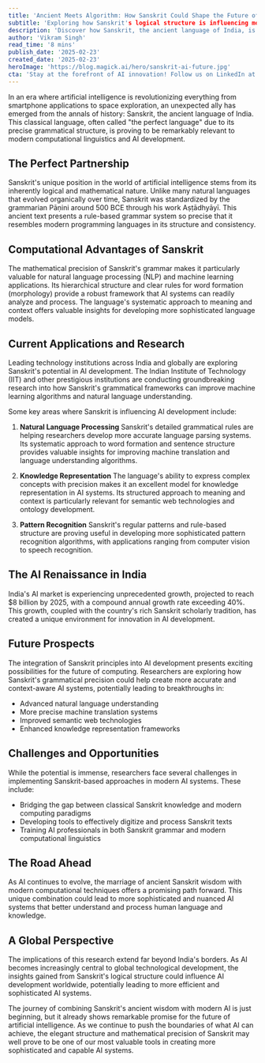 ```yaml
---
title: 'Ancient Meets Algorithm: How Sanskrit Could Shape the Future of Artificial Intelligence'
subtitle: 'Exploring how Sanskrit's logical structure is influencing modern AI development'
description: 'Discover how Sanskrit, the ancient language of India, is influencing modern artificial intelligence development through its precise grammatical structure and mathematical nature. Learn about current applications in natural language processing, knowledge representation, and pattern recognition, and explore the future possibilities this unique partnership holds for AI advancement.'
author: 'Vikram Singh'
read_time: '8 mins'
publish_date: '2025-02-23'
created_date: '2025-02-23'
heroImage: 'https://blog.magick.ai/hero/sanskrit-ai-future.jpg'
cta: 'Stay at the forefront of AI innovation! Follow us on LinkedIn at MagickAI for regular updates on the convergence of ancient wisdom and cutting-edge technology in artificial intelligence.'
---
```


In an era where artificial intelligence is revolutionizing everything from smartphone applications to space exploration, an unexpected ally has emerged from the annals of history: Sanskrit, the ancient language of India. This classical language, often called "the perfect language" due to its precise grammatical structure, is proving to be remarkably relevant to modern computational linguistics and AI development.

## The Perfect Partnership

Sanskrit's unique position in the world of artificial intelligence stems from its inherently logical and mathematical nature. Unlike many natural languages that evolved organically over time, Sanskrit was standardized by the grammarian Pāṇini around 500 BCE through his work Aṣṭādhyāyī. This ancient text presents a rule-based grammar system so precise that it resembles modern programming languages in its structure and consistency.

## Computational Advantages of Sanskrit

The mathematical precision of Sanskrit's grammar makes it particularly valuable for natural language processing (NLP) and machine learning applications. Its hierarchical structure and clear rules for word formation (morphology) provide a robust framework that AI systems can readily analyze and process. The language's systematic approach to meaning and context offers valuable insights for developing more sophisticated language models.

## Current Applications and Research

Leading technology institutions across India and globally are exploring Sanskrit's potential in AI development. The Indian Institute of Technology (IIT) and other prestigious institutions are conducting groundbreaking research into how Sanskrit's grammatical frameworks can improve machine learning algorithms and natural language understanding.

Some key areas where Sanskrit is influencing AI development include:

1. **Natural Language Processing**
   Sanskrit's detailed grammatical rules are helping researchers develop more accurate language parsing systems. Its systematic approach to word formation and sentence structure provides valuable insights for improving machine translation and language understanding algorithms.

2. **Knowledge Representation**
   The language's ability to express complex concepts with precision makes it an excellent model for knowledge representation in AI systems. Its structured approach to meaning and context is particularly relevant for semantic web technologies and ontology development.

3. **Pattern Recognition**
   Sanskrit's regular patterns and rule-based structure are proving useful in developing more sophisticated pattern recognition algorithms, with applications ranging from computer vision to speech recognition.

## The AI Renaissance in India

India's AI market is experiencing unprecedented growth, projected to reach $8 billion by 2025, with a compound annual growth rate exceeding 40%. This growth, coupled with the country's rich Sanskrit scholarly tradition, has created a unique environment for innovation in AI development.

## Future Prospects

The integration of Sanskrit principles into AI development presents exciting possibilities for the future of computing. Researchers are exploring how Sanskrit's grammatical precision could help create more accurate and context-aware AI systems, potentially leading to breakthroughs in:

- Advanced natural language understanding
- More precise machine translation systems
- Improved semantic web technologies
- Enhanced knowledge representation frameworks

## Challenges and Opportunities

While the potential is immense, researchers face several challenges in implementing Sanskrit-based approaches in modern AI systems. These include:

- Bridging the gap between classical Sanskrit knowledge and modern computing paradigms
- Developing tools to effectively digitize and process Sanskrit texts
- Training AI professionals in both Sanskrit grammar and modern computational linguistics

## The Road Ahead

As AI continues to evolve, the marriage of ancient Sanskrit wisdom with modern computational techniques offers a promising path forward. This unique combination could lead to more sophisticated and nuanced AI systems that better understand and process human language and knowledge.

## A Global Perspective

The implications of this research extend far beyond India's borders. As AI becomes increasingly central to global technological development, the insights gained from Sanskrit's logical structure could influence AI development worldwide, potentially leading to more efficient and sophisticated AI systems.

The journey of combining Sanskrit's ancient wisdom with modern AI is just beginning, but it already shows remarkable promise for the future of artificial intelligence. As we continue to push the boundaries of what AI can achieve, the elegant structure and mathematical precision of Sanskrit may well prove to be one of our most valuable tools in creating more sophisticated and capable AI systems.